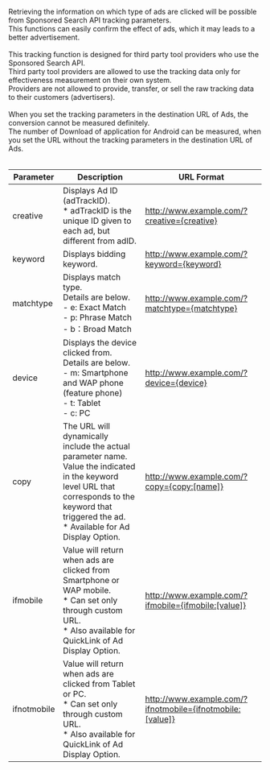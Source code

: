 Retrieving the information on which type of ads are clicked will be possible from Sponsored Search API tracking parameters. <br>
This functions can easily confirm the effect of ads, which it may leads to a better advertisement.<br>
<br>
This tracking function is designed for third party tool providers who use the Sponsored Search API. <br>
Third party tool providers are allowed to use the tracking data only for effectiveness measurement on their own system. <br>
Providers are not allowed to provide, transfer, or sell the raw tracking data to their customers (advertisers).<br>
<br>
When you set the tracking parameters in the destination URL of Ads, the conversion cannot be measured definitely.<br>
The number of Download of application for Android can be measured, when you set the URL without the tracking parameters in the destination URL of Ads.<br>
<br>

Parameter | Description | URL Format
---------- | ------------------- | ----------------------
creative |Displays Ad ID (adTrackID).<br>* adTrackID is the unique ID given to each ad, but different from adID.| http://www.example.com/?creative={creative} 
keyword | Displays bidding keyword.| http://www.example.com/?keyword={keyword} 
matchtype | Displays match type.<br> Details are below.<br> - e: Exact Match<br> - p: Phrase Match<br> - b：Broad Match|http://www.example.com/?matchtype={matchtype} 
device | Displays the device clicked from. <br>Details are below.<br> - m: Smartphone and WAP phone (feature phone)<br> - t: Tablet<br> - c: PC | http://www.example.com/?device={device}<br>
copy | The URL will dynamically include the actual parameter name.<br>Value the indicated in the keyword level URL that corresponds to the keyword that triggered the ad.<br>* Available for Ad Display Option.| http://www.example.com/?copy={copy:[name]}
ifmobile | Value will return when ads are clicked from Smartphone or WAP mobile.<br>* Can set only through custom URL.<br>* Also available for QuickLink of Ad Display Option.| http://www.example.com/?ifmobile={ifmobile:[value]}
ifnotmobile| Value will return when ads are clicked from Tablet or PC.<br>* Can set only through custom URL.<br>* Also available for QuickLink of Ad Display Option.|http://www.example.com/?ifnotmobile={ifnotmobile:[value]}

